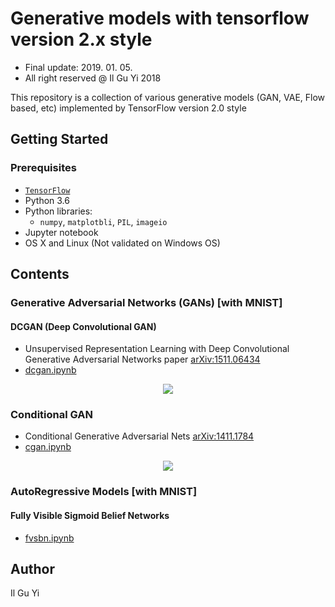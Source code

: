 # Generative models with tensorflow version 2.x style
* Final update: 2019. 01. 05.
* All right reserved @ Il Gu Yi 2018

This repository is a collection of various generative models (GAN, VAE, Flow based, etc)
implemented by TensorFlow version 2.0 style


## Getting Started

### Prerequisites
* [`TensorFlow`](https://www.tensorflow.org)
* Python 3.6
* Python libraries:
  * `numpy`, `matplotbli`, `PIL`, `imageio`
* Jupyter notebook
* OS X and Linux (Not validated on Windows OS)


## Contents

### Generative Adversarial Networks (GANs) [with MNIST]

#### DCGAN (Deep Convolutional GAN)
* Unsupervised Representation Learning with Deep Convolutional
Generative Adversarial Networks paper [arXiv:1511.06434](https://arxiv.org/abs/1511.06434)
* [dcgan.ipynb](https://nbviewer.jupyter.org/github/ilguyi/generative.models.tensorflow.v2/blob/master/gans/dcgan.ipynb)
<div align="center">
<img src='https://user-images.githubusercontent.com/11681225/50414138-1e988600-0857-11e9-8fbd-6ca90f68b882.gif'>
</div>


### Conditional GAN
* Conditional Generative Adversarial Nets [arXiv:1411.1784](https://arxiv.org/abs/1411.1784)
* [cgan.ipynb](https://nbviewer.jupyter.org/github/ilguyi/generative.models.tensorflow.v2/blob/master/gans/cgan.ipynb)
<div align="center">
<img src='https://user-images.githubusercontent.com/11681225/50414174-5f909a80-0857-11e9-8887-b32ea7f23797.gif'>
</div>



### AutoRegressive Models [with MNIST]

#### Fully Visible Sigmoid Belief Networks
* [fvsbn.ipynb](https://nbviewer.jupyter.org/github/ilguyi/generative.models.tensorflow.v2/blob/master/autoregressive/fvsbn.ipynb)




## Author
Il Gu Yi



